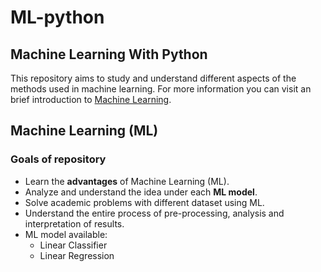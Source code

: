 # ML-python

## Machine Learning With Python

This repository aims to study and understand different aspects of the methods used in machine learning.
For more information you can visit an brief introduction to [Machine Learning](https://en.wikipedia.org/wiki/Machine_learning).

## Machine Learning (ML)
### Goals of repository
- Learn the **advantages** of Machine Learning (ML).
- Analyze and understand the idea under each **ML model**.
- Solve academic problems with different dataset using ML.
- Understand the entire process of pre-processing, analysis and interpretation of results.
-  ML model available:
	- Linear Classifier	
	- Linear Regression
    
	
	